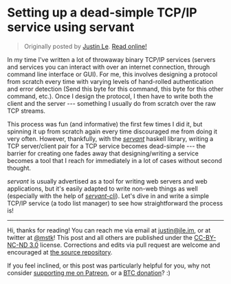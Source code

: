 Setting up a dead-simple TCP/IP service using servant
=====================================================

> Originally posted by [Justin Le](https://blog.jle.im/).
> [Read online!](https://blog.jle.im/entry/servant-services.html)

In my time I've written a lot of throwaway binary TCP/IP services (servers and
services you can interact with over an internet connection, through command line
interface or GUI). For me, this involves designing a protocol from scratch every
time with varying levels of hand-rolled authentication and error detection (Send
this byte for this command, this byte for this other command, etc.). Once I
design the protocol, I then have to write both the client and the server ---
something I usually do from scratch over the raw TCP streams.

This process was fun (and informative) the first few times I did it, but
spinning it up from scratch again every time discouraged me from doing it very
often. However, thankfully, with the
*[servant](https://hackage.haskell.org/package/servant)* haskell library,
writing a TCP server/client pair for a TCP service becomes dead-simple --- the
barrier for creating one fades away that designing/writing a service becomes a
tool that I reach for immediately in a lot of cases without second thought.

*servant* is usually advertised as a tool for writing web servers and web
applications, but it's easily adapted to write non-web things as well
(especially with the help of
*[servant-cli](https://hackage.haskell.org/package/servant-cli)*). Let's dive in
and write a simple TCP/IP service (a todo list manager) to see how
straightforward the process is!

--------------------------------------------------------------------------------

Hi, thanks for reading! You can reach me via email at <justin@jle.im>, or at
twitter at [\@mstk](https://twitter.com/mstk)! This post and all others are
published under the [CC-BY-NC-ND
3.0](https://creativecommons.org/licenses/by-nc-nd/3.0/) license. Corrections
and edits via pull request are welcome and encouraged at [the source
repository](https://github.com/mstksg/inCode).

If you feel inclined, or this post was particularly helpful for you, why not
consider [supporting me on Patreon](https://www.patreon.com/justinle/overview),
or a [BTC donation](bitcoin:3D7rmAYgbDnp4gp4rf22THsGt74fNucPDU)? :)
